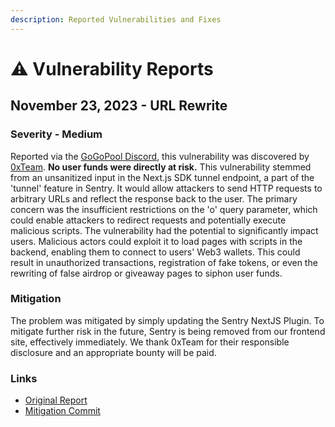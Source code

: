 ```yaml
---
description: Reported Vulnerabilities and Fixes
---
```


# ⚠ Vulnerability Reports

## November 23, 2023 - URL Rewrite

### Severity - Medium

Reported via the [GoGoPool Discord](https://discord.gg/CkXS83M85V), this vulnerability was discovered by [0xTeam](https://github.com/0xteam). **No user funds were directly at risk.** This vulnerability stemmed from an unsanitized input in the Next.js SDK tunnel endpoint, a part of the 'tunnel' feature in Sentry. It would allow attackers to send HTTP requests to arbitrary URLs and reflect the response back to the user. The primary concern was the insufficient restrictions on the 'o' query parameter, which could enable attackers to redirect requests and potentially execute malicious scripts. The vulnerability had the potential to significantly impact users. Malicious actors could exploit it to load pages with scripts in the backend, enabling them to connect to users' Web3 wallets. This could result in unauthorized transactions, registration of fake tokens, or even the rewriting of false airdrop or giveaway pages to siphon user funds.

### Mitigation

The problem was mitigated by simply updating the Sentry NextJS Plugin. To mitigate further risk in the future, Sentry is being removed from our frontend site, effectively immediately. We thank 0xTeam for their responsible disclosure and an appropriate bounty will be paid.

### Links

* [Original Report](https://ethsec.blog/0xteam/7b38ea96083fe5e424c78ec63f9298c2)
* [Mitigation Commit](https://github.com/multisig-labs/app.gogopool.com/commit/33f9309a4b77373360ad052b442262e86091963b)
